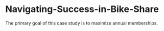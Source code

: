 # Navigating-Success-in-Bike-Share
The primary goal of this case study is to maximize annual memberships.

